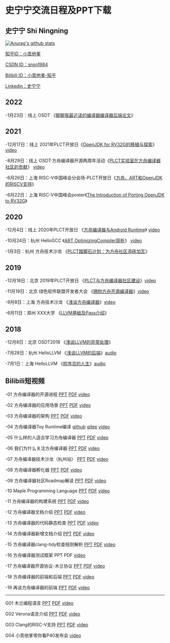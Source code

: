 # 史宁宁交流日程及PPT下载

## 史宁宁 Shi Ningning

[![Anurag's github stats](https://github-readme-stats.vercel.app/api?username=shining1984)](https://github.com/anuraghazra/github-readme-stats)

[知乎ID：小乖他爹](https://www.zhihu.com/people/shiningning)

[CSDN ID：snsn1984](https://blog.csdn.net/snsn1984)

[Bilibili ID：小乖他爹-知乎 ](https://space.bilibili.com/46326151)

[Linkedin：史宁宁](https://www.linkedin.com/in/shi-ningning-a456b061/)

## 2022

-1月23日：线上 OSDT 《[聊聊我最近读的编译器编译器后端论文](https://github.com/shining1984/talks/tree/master/20220123Online-%E3%80%8A%E8%81%8A%E8%81%8A%E6%88%91%E6%9C%80%E8%BF%91%E8%AF%BB%E7%9A%84%E7%BC%96%E8%AF%91%E5%99%A8%E7%BC%96%E8%AF%91%E5%99%A8%E5%90%8E%E7%AB%AF%E8%AE%BA%E6%96%87%E3%80%8B)》

## 2021

-12月17日：线上 2021年PLCT开放日《[OpenJDK for RV32G的移植与探索](https://github.com/shining1984/talks/tree/master/20211217Online-%E3%80%8AOpenJDK%20for%20RV32G%E7%9A%84%E7%A7%BB%E6%A4%8D%E4%B8%8E%E6%8E%A2%E7%B4%A2%E3%80%8B)》[video](https://www.bilibili.com/video/BV1c3411x7HC)

-8月29日：线上  OSDT·方舟编译器开源两周年活动《[PLCT实验室在方舟编译器社区的贡献](https://github.com/shining1984/talks/tree/master/20210829Online-%E3%80%8AThe%20PLCT%20Contributions%20in%20OpenArkCompiler%E3%80%8B)》  [video](https://www.bilibili.com/video/BV18A411c73i)

-6月26日：上海  RISC-V中国峰会分会场-PLCT开放日《[方舟、ART和OpenJDK的RISCV支持](https://github.com/shining1984/talks/tree/master/20210626Shanghai-%E3%80%8AThe%20RISC-V%20version%20of%20Arkcompiler%2C%20ART%20and%20OpenJDK%E3%80%8B)》

-6月22日：上海  RISC-V中国峰会poster《[The Introduction of Porting OpenJDK to RV32G](https://github.com/shining1984/talks/tree/master/20210622Shanghai-%E3%80%8AThe%20Introduction%20of%20Porting%20OpenJDK%20to%20RV32G%E3%80%8B)》

## 2020

-12月4日：线上  2020年PLCT开放日  《[方舟编译器与Android Runtime](https://github.com/shining1984/talks/tree/master/20201204Online-%E3%80%8AOpenArkCompiler%26%26ART%E3%80%8B)》 [video](https://www.bilibili.com/video/BV1wt4y1k7cN?p=4)

-10月24日：杭州  HelloGCC  《[ART OptimizingCompiler简析](https://github.com/shining1984/talks/tree/master/20201024Hangzhou-%E3%80%8AART%20OptimizingCompiler%E7%AE%80%E6%9E%90%E3%80%8B)》 [video](https://www.bilibili.com/video/BV17A411E7PS?p=2)

-1月3日：杭州  方舟技术沙龙 《[PLCT踏脚石计划：为方舟社区添砖加瓦](https://github.com/shining1984/talks/tree/master/20200103Hangzhou-%E3%80%8AStepping-stone%20Plan%20of%20PLCT%20Lab%E3%80%8B-ARK%20Compiler%20Technical%20Salon)》

## 2019

-12月18日：北京 2019年PLCT开放日 《[PLCT与方舟编译器社区建设](https://github.com/shining1984/talks/tree/master/20191218Beijing-%E3%80%8AThe%20PLCT%20Lab%20and%20the%20Building%20of%20ARK%20Compiler%20Community%E3%80%8B-PLCT%20Lab%20Open%20Day(2019))》[video](https://www.bilibili.com/video/av80842985)

-11月19日：北京  绿色软件联盟开发者大会  《[拥抱方舟开源编译器](https://github.com/shining1984/talks/tree/master/20191119Beijing-%E3%80%8AEmbrace%20the%20ARK%20Compiler%E3%80%8B-SGADC2019)》[video](https://www.bilibili.com/video/av82336915)

-9月8日：上海  方舟技术沙龙  《[浅谈方舟编译器](https://github.com/shining1984/talks/tree/master/20190908Shanghai-%E3%80%8ABrief%20Intro%20to%20ARK%20Compiler%E3%80%8B-ARK%20Compiler%20Technical%20Salon)》[video](https://www.bilibili.com/video/av78498098)

-6月11日：郑州  XXX大学  《[LLVM基础及Pass介绍](https://github.com/shining1984/talks/tree/master/20190611Zhengzhou-%E3%80%8ALLVM%20Basis%20and%20LLVM%20Pass%E3%80%8B-XXXUniversity)》

## 2018

-12月8日：北京 OSDT2018  《[浅谈LLVM的异常处理](https://github.com/shining1984/talks/tree/master/20181208Beijing-%E3%80%8ABrief%20Intro%20to%20LLVM%20EH%E3%80%8B-OSDT2018)》

-7月28日：杭州  HelloLLVM  《[浅谈LLVM的后端](https://github.com/shining1984/talks/tree/master/20180728Hangzhou-%E3%80%8ABrief%20Intro%20to%20LLVM%20Backend%E3%80%8B-HelloLLVM)》[audio](https://www.bilibili.com/audio/au1234394?type=1)

-7月1日：上海  HelloLLVM  《[程序员的人生](https://github.com/shining1984/talks/tree/master/20180701Shanghai-%E3%80%8AThe%20Life%20of%20Programmer%E3%80%8B-HelloLLVM)》[audio](https://www.bilibili.com/video/av82022623/)


## Bilibili短视频

-01 方舟编译器的开源进程 [PPT](https://github.com/shining1984/talks/blob/master/bilibili-video-slides/01-The%20Open%20Source%20of%20Ark%20Compiler.pptx) [PDF](https://github.com/shining1984/talks/blob/master/bilibili-video-slides/01-The%20Open%20Source%20of%20Ark%20Compiler.pdf) [video](https://www.bilibili.com/video/av78179578)

-02 方舟编译器的应用场景 [PPT](https://github.com/shining1984/talks/blob/master/bilibili-video-slides/02-The%20Application%20Scene%20of%20Ark%20Compiler.pptx) [PDF](https://github.com/shining1984/talks/blob/master/bilibili-video-slides/02-The%20Application%20Scene%20of%20Ark%20Compiler.pdf) [video](https://www.bilibili.com/video/av78716751)

-03 方舟编译器的架构 [PPT](https://github.com/shining1984/talks/blob/master/bilibili-video-slides/03-The%20Framework%20of%20Ark%20Compiler.pptx) [PDF](https://github.com/shining1984/talks/blob/master/bilibili-video-slides/03-The%20Framework%20of%20Ark%20Compiler.pdf) [video](https://www.bilibili.com/video/av79177912)

-04 方舟编译器Toy Runtime编译 [github](https://github.com/isrc-cas/pacific) [gitee](https://gitee.com/openarkcompiler-incubator/pacific) [video](https://www.bilibili.com/video/av79328126)

-05 什么样的人适合学习方舟编译器 [PPT](https://github.com/shining1984/talks/blob/master/bilibili-video-slides/05-Which%20Kind%20of%20People%20fit%20to%20Learn%20Ark%20Compiler.pptx) [PDF](https://github.com/shining1984/talks/blob/master/bilibili-video-slides/05-Which%20Kind%20of%20People%20fit%20to%20Learn%20Ark%20Compiler.pdf) [video](https://www.bilibili.com/video/av80093126)

-06 我们为什么关注方舟编译器 [PPT](https://github.com/shining1984/talks/blob/master/bilibili-video-slides/06-Why%20We%20Focus%20on%20The%20Ark%20Compiler.pptx) [PDF](https://github.com/shining1984/talks/blob/master/bilibili-video-slides/06-Why%20We%20Focus%20on%20The%20Ark%20Compiler.pdf) [video](https://www.bilibili.com/video/av80995301/)

-07 方舟编译器技术沙龙（杭州站） [PPT](https://github.com/shining1984/talks/blob/master/bilibili-video-slides/07-ARK%20Compiler%20Technical%20Salon.pptx) [PDF](https://github.com/shining1984/talks/blob/master/bilibili-video-slides/07-ARK%20Compiler%20Technical%20Salon.pdf) [video](https://www.bilibili.com/video/av82016523/)

-08 方舟编译器孵化器 [PPT](https://github.com/shining1984/talks/blob/master/bilibili-video-slides/08-The%20Incubator%20of%20Ark%20Compiler.pptx) [PDF](https://github.com/shining1984/talks/blob/master/bilibili-video-slides/08-The%20Incubator%20of%20Ark%20Compiler.pdf) [video](https://www.bilibili.com/video/av82795734)
 
-09 方舟编译器社区Roadmap解读 [PPT](https://github.com/shining1984/talks/blob/master/bilibili-video-slides/09-Reading%20the%20Roadmap%20of%20Ark%20Compiler%20Community.pptx) [PDF](https://github.com/shining1984/talks/blob/master/bilibili-video-slides/09-Reading%20the%20Roadmap%20of%20Ark%20Compiler%20Community.pdf) [video](https://www.bilibili.com/video/av83081537)

-10 Maple Programming Language [PPT](https://github.com/shining1984/talks/blob/master/bilibili-video-slides/10-Maple%20Programming%20System.pptx) [PDF](https://github.com/shining1984/talks/blob/master/bilibili-video-slides/10-Maple%20Programming%20System.pdf) [video](https://www.bilibili.com/video/av83504674/)

-11 方舟编译器的构建系统 [PPT](https://github.com/shining1984/talks/blob/master/bilibili-video-slides/11-The%20Building%20System%20of%20Ark%20Compiler.pptx) [PDF](https://github.com/shining1984/talks/blob/master/bilibili-video-slides/11-The%20Building%20System%20of%20Ark%20Compiler.pdf) [video](https://www.bilibili.com/video/av89340361)

-12 方舟编译器文档介绍 [PPT](https://github.com/shining1984/talks/blob/master/bilibili-video-slides/12-The%20Doc%20Intro%20of%20the%20Arc%20Compiler.pptx) [PDF](https://github.com/shining1984/talks/blob/master/bilibili-video-slides/12-The%20Doc%20Intro%20of%20the%20Arc%20Compiler.pdf) [video](https://www.bilibili.com/video/av91028763)

-13 方舟编译器的代码静态检查 [PPT](https://github.com/shining1984/talks/blob/master/bilibili-video-slides/13-The%20Cocde%20Static%20Analysis%20of%20Arc%20Compiler.pptx) [PDF](https://github.com/shining1984/talks/blob/master/bilibili-video-slides/13-The%20Cocde%20Static%20Analysis%20of%20Arc%20Compiler.pdf) [video](https://www.bilibili.com/video/av92837763)

-14 方舟编译器新增文档介绍 [PPT](https://github.com/shining1984/talks/blob/master/bilibili-video-slides/14-The%20New%20Doc%20of%20Arc%20Compiler.pptx) [PDF](https://github.com/shining1984/talks/blob/master/bilibili-video-slides/14-The%20New%20Doc%20of%20Arc%20Compiler.pdf) [video](https://www.bilibili.com/video/av94670362)

-15 方舟编译器clang-tidy检查规则解析 [PPT](https://github.com/shining1984/talks/blob/master/bilibili-video-slides/15-The%20clang-tidy%20Rules%20of%20Arc%20Compiler.pptx) [PDF](https://github.com/shining1984/talks/blob/master/bilibili-video-slides/15-The%20clang-tidy%20Rules%20of%20Arc%20Compiler.pdf) [video](https://www.bilibili.com/video/av96166240)

-16 方舟编译器测试框架 PPT PDF [video](https://www.bilibili.com/video/BV1RE411c73t)

-17 方舟编译器开源协议-木兰协议 [PPT](https://github.com/shining1984/talks/blob/master/bilibili-video-slides/17-The%20License%20of%20Arc%20Compiler.pptx) [PDF](https://github.com/shining1984/talks/blob/master/bilibili-video-slides/17-The%20License%20of%20Arc%20Compiler.pdf) [video](https://www.bilibili.com/video/BV1RE411c73t)

-18 方舟编译器的前端和后端 [PPT](https://github.com/shining1984/talks/blob/master/bilibili-video-slides/18-The%20FE%20and%20BE%20of%20Arc%20Compiler.pptx) [PDF](https://github.com/shining1984/talks/blob/master/bilibili-video-slides/18-The%20FE%20and%20BE%20of%20Arc%20Compiler.pdf) [video](https://www.bilibili.com/video/BV1Da4y1t73g)

-19 再谈方舟编译器的前端 [PPT](https://github.com/shining1984/talks/blob/master/bilibili-video-slides/19-Re-talk%20the%20FE%20of%20Arc%20Compiler.pptx) [PDF](https://github.com/shining1984/talks/blob/master/bilibili-video-slides/19-Re-talk%20the%20FE%20of%20Arc%20Compiler.pdf) [video](https://www.bilibili.com/video/BV1ak4y1r76s)

---------------------

G01 木兰编程语言 [PPT](https://github.com/shining1984/talks/blob/master/bilibili-video-slides/G01-The%20Mulan%20Programming%20Language.pptx) [PDF](https://github.com/shining1984/talks/blob/master/bilibili-video-slides/G01-The%20Mulan%20Programming%20Language.pdf) [video](https://www.bilibili.com/video/av83861946/)

G02 Verona语言介绍 [PPT](https://github.com/shining1984/talks/blob/master/bilibili-video-slides/G02-Verona%20Language.pptx) [PDF](https://github.com/shining1984/talks/blob/master/bilibili-video-slides/G02-Verona%20Language.pdf) [video](https://www.bilibili.com/video/av84584684/)

G03 Clang的RISC-V支持 [PPT](https://github.com/shining1984/talks/blob/master/bilibili-video-slides/G03-The%20RISC-V%20Supporting%20of%20Clang.pptx) [PDF](https://github.com/shining1984/talks/blob/master/bilibili-video-slides/G03-The%20RISC-V%20Supporting%20of%20Clang.pdf) [video](https://www.bilibili.com/video/BV1b7411j7S6)

G04 小乖他爹带你看P40发布会 [video](https://www.bilibili.com/video/BV15Q4y1M7En)